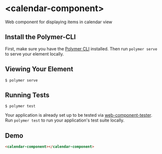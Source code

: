 # \<calendar-component\>

Web component for displaying items in calendar view

## Install the Polymer-CLI

First, make sure you have the [Polymer CLI](https://www.npmjs.com/package/polymer-cli) installed. Then run `polymer serve` to serve your element locally.

## Viewing Your Element

```
$ polymer serve
```

## Running Tests

```
$ polymer test
```

Your application is already set up to be tested via [web-component-tester](https://github.com/Polymer/web-component-tester). Run `polymer test` to run your application's test suite locally.

## Demo
<!--
```
<custom-element-demo>
  <template>
    <script src="../webcomponentsjs/webcomponents-lite.js"></script>
    <link rel="import" href="calendar-component.html">
    	<script>
	    	document.addEventListener('WebComponentsReady', function() {
	    		var calendar = document.querySelector('calendar-component');
	    		document.addEventListener('EventClicked', function(e) {
	      			alert('Event clicked : ['+e.detail.subject+']');
	      	});
		})
	  </script>
    <next-code-block></next-code-block>
  </template>
</custom-element-demo>
```
-->
```html
<calendar-component></calendar-component>
```
